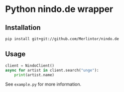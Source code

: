 # Python nindo.de wrapper

## Installation

```
pip install git+git://github.com/Merlintor/nindo.de
```

## Usage

```py
client = NindoClient()
async for artist in client.search("unge"):
    print(artist.name)
```

See `example.py` for more information.